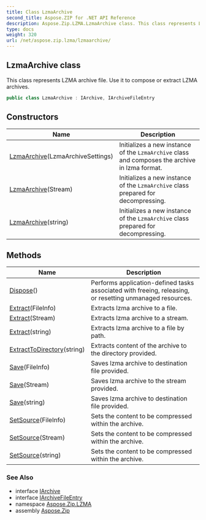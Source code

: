 ```yaml
---
title: Class LzmaArchive
second_title: Aspose.ZIP for .NET API Reference
description: Aspose.Zip.LZMA.LzmaArchive class. This class represents LZMA archive file. Use it to compose or extract LZMA archives
type: docs
weight: 320
url: /net/aspose.zip.lzma/lzmaarchive/
---
```

## LzmaArchive class

This class represents LZMA archive file. Use it to compose or extract LZMA archives.

```csharp
public class LzmaArchive : IArchive, IArchiveFileEntry
```

## Constructors

| Name | Description |
| --- | --- |
| [LzmaArchive](lzmaarchive/#constructor)(LzmaArchiveSettings) | Initializes a new instance of the `LzmaArchive` class and composes the archive in lzma format. |
| [LzmaArchive](lzmaarchive/#constructor_1)(Stream) | Initializes a new instance of the `LzmaArchive` class prepared for decompressing. |
| [LzmaArchive](lzmaarchive/#constructor_2)(string) | Initializes a new instance of the `LzmaArchive` class prepared for decompressing. |

## Methods

| Name | Description |
| --- | --- |
| [Dispose](../../aspose.zip.lzma/lzmaarchive/dispose/)() | Performs application-defined tasks associated with freeing, releasing, or resetting unmanaged resources. |
| [Extract](../../aspose.zip.lzma/lzmaarchive/extract/#extract)(FileInfo) | Extracts lzma archive to a file. |
| [Extract](../../aspose.zip.lzma/lzmaarchive/extract/#extract_1)(Stream) | Extracts lzma archive to a stream. |
| [Extract](../../aspose.zip.lzma/lzmaarchive/extract/#extract_2)(string) | Extracts lzma archive to a file by path. |
| [ExtractToDirectory](../../aspose.zip.lzma/lzmaarchive/extracttodirectory/)(string) | Extracts content of the archive to the directory provided. |
| [Save](../../aspose.zip.lzma/lzmaarchive/save/#save)(FileInfo) | Saves lzma archive to destination file provided. |
| [Save](../../aspose.zip.lzma/lzmaarchive/save/#save_1)(Stream) | Saves lzma archive to the stream provided. |
| [Save](../../aspose.zip.lzma/lzmaarchive/save/#save_2)(string) | Saves lzma archive to destination file provided. |
| [SetSource](../../aspose.zip.lzma/lzmaarchive/setsource/#setsource)(FileInfo) | Sets the content to be compressed within the archive. |
| [SetSource](../../aspose.zip.lzma/lzmaarchive/setsource/#setsource_1)(Stream) | Sets the content to be compressed within the archive. |
| [SetSource](../../aspose.zip.lzma/lzmaarchive/setsource/#setsource_2)(string) | Sets the content to be compressed within the archive. |

### See Also

* interface [IArchive](../../aspose.zip/iarchive/)
* interface [IArchiveFileEntry](../../aspose.zip/iarchivefileentry/)
* namespace [Aspose.Zip.LZMA](../../aspose.zip.lzma/)
* assembly [Aspose.Zip](../../)


